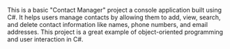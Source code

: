 This is a basic "Contact Manager" project a console application built using C#. It helps users manage contacts by allowing them to add, view, search, and delete contact information like names, phone numbers, and email addresses. This project is a great example of object-oriented programming and user interaction in C#.
